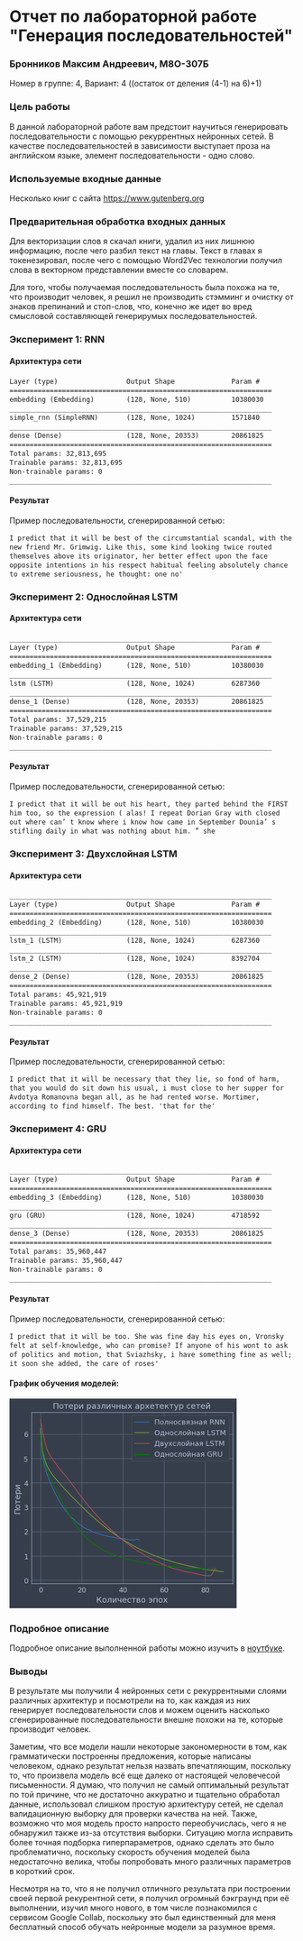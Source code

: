 # Отчет по лабораторной работе "Генерация последовательностей"

### Бронников Максим Андреевич, М8О-307Б
Номер в группе: 4, Вариант: 4 ((остаток от деления (4-1) на 6)+1)

### Цель работы
В данной лабораторной работе вам предстоит научиться генерировать последовательности с помощью рекуррентных нейронных сетей. В качестве последовательностей в зависимости выступает проза на английском языке, элемент последовательности - одно слово.

### Используемые входные данные

Несколько книг с сайта https://www.gutenberg.org

### Предварительная обработка входных данных

Для векторизации слов я скачал книги, удалил из них лишнюю информацию, после чего разбил текст на главы. Текст в главах я токенезировал, после чего с помощью Word2Vec технологии получил слова в векторном представлении вместе со словарем. 

Для того, чтобы получаемая последовательность была похожа на те, что производит человек, я решил не производить стэмминг и очистку от знаков препинаний и стоп-слов, что, конечно же идет во вред смысловой составляющей генерирумых последовательностей.

### Эксперимент 1: RNN

#### Архитектура сети

```
Layer (type)                 Output Shape              Param #   
=================================================================
embedding (Embedding)        (128, None, 510)          10380030  
_________________________________________________________________
simple_rnn (SimpleRNN)       (128, None, 1024)         1571840   
_________________________________________________________________
dense (Dense)                (128, None, 20353)        20861825  
=================================================================
Total params: 32,813,695
Trainable params: 32,813,695
Non-trainable params: 0
_________________________________________________________________
```

#### Результат

Пример последовательности, сгенерированной сетью:
```
I predict that it will be best of the circumstantial scandal, with the new friend Mr. Grimwig. Like this, some kind looking twice routed themselves above its originator, her better effect upon the face opposite intentions in his respect habitual feeling absolutely chance to extreme seriousness, he thought: one no'
```

### Эксперимент 2: Однослойная LSTM

#### Архитектура сети

```
_________________________________________________________________
Layer (type)                 Output Shape              Param #   
=================================================================
embedding_1 (Embedding)      (128, None, 510)          10380030  
_________________________________________________________________
lstm (LSTM)                  (128, None, 1024)         6287360   
_________________________________________________________________
dense_1 (Dense)              (128, None, 20353)        20861825  
=================================================================
Total params: 37,529,215
Trainable params: 37,529,215
Non-trainable params: 0
_________________________________________________________________
```

#### Результат

Пример последовательности, сгенерированной сетью:
```
I predict that it will be out his heart, they parted behind the FIRST him too, so the expression ( alas! I repeat Dorian Gray with closed out where can’ t know where i know how came in September Dounia’ s stifling daily in what was nothing about him. ” she
```

### Эксперимент 3: Двухслойная LSTM

#### Архитектура сети

```
_________________________________________________________________
Layer (type)                 Output Shape              Param #   
=================================================================
embedding_2 (Embedding)      (128, None, 510)          10380030  
_________________________________________________________________
lstm_1 (LSTM)                (128, None, 1024)         6287360   
_________________________________________________________________
lstm_2 (LSTM)                (128, None, 1024)         8392704   
_________________________________________________________________
dense_2 (Dense)              (128, None, 20353)        20861825  
=================================================================
Total params: 45,921,919
Trainable params: 45,921,919
Non-trainable params: 0
_________________________________________________________________
```

#### Результат

Пример последовательности, сгенерированной сетью:
```
I predict that it will be necessary that they lie, so fond of harm, that you would do sit down his usual, i must close to her supper for Avdotya Romanovna began all, as he had rented worse. Mortimer, according to find himself. The best. 'that for the'
```

### Эксперимент 4: GRU

#### Архитектура сети

```
_________________________________________________________________
Layer (type)                 Output Shape              Param #   
=================================================================
embedding_3 (Embedding)      (128, None, 510)          10380030  
_________________________________________________________________
gru (GRU)                    (128, None, 1024)         4718592   
_________________________________________________________________
dense_3 (Dense)              (128, None, 20353)        20861825  
=================================================================
Total params: 35,960,447
Trainable params: 35,960,447
Non-trainable params: 0
_________________________________________________________________
```

#### Результат

Пример последовательности, сгенерированной сетью:
```
I predict that it will be too. She was fine day his eyes on, Vronsky felt at self-knowledge, who can promise? If anyone of his wont to ask of politics and motion, that Sviazhsky, i have something fine as well; it soon she added, the care of roses'
```

#### График обучения  моделей:

![График функции потерь обучаемой модели](imgs/losses.png)


### Подробное описание

Подробное описание выполненной работы можно изучить в [ноутбуке](GenerationP.ipynb).


### Выводы

В результате мы получили 4 нейронных сети с рекуррентными слоями различных архитектур и посмотрели на то, как каждая из них генерирует последовательности слов и можем оценить насколько сгенерированные последовательности внешне похожи на те, которые производит человек.

Заметим, что все модели нашли некоторые закономерности в том, как грамматически построенны предложения, которые написаны человеком, однако результат нельзя назвать впечатляющим, поскольку то, что произвела модель всё еще далеко от настоящей человечесой письменности. Я думаю, что получил не самый оптимальный результат по той причине, что не достаточно аккуратно и тщательно обработал данные, использовал слишком простую архитектуру сетей, не сделал валидационную выборку для проверки качества на ней. Также, возможно что моя модель просто напросто переобучислась, чего я не обнаружил также из-за отсутствия выборки. Ситуацию могла исправить более точная подборка гиперпараметров, однако сделать это было проблематично, поскольку скорость обучения моделей была недостаточно велика, чтобы попробовать много различных параметров в короткий срок.

Несмотря на то, что я не получил отличного результата при построении своей первой рекурентной сети, я получил огромный бэкграунд при её выполнении, изучил много нового, в том числе познакомился с сервисом Google Collab, поскольку это был единственный для меня бесплатный способ обучать нейронные модели за разумное время.
